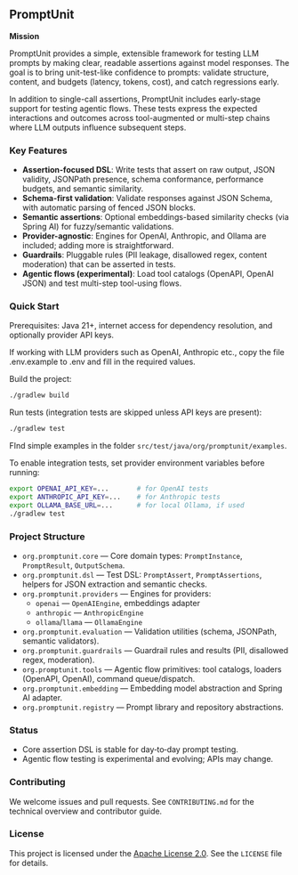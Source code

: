 ## PromptUnit

**Mission**

PromptUnit provides a simple, extensible framework for testing LLM prompts by making clear, readable assertions against model responses. The goal is to bring unit-test-like confidence to prompts: validate structure, content, and budgets (latency, tokens, cost), and catch regressions early.

In addition to single-call assertions, PromptUnit includes early-stage support for testing agentic flows. These tests express the expected interactions and outcomes across tool-augmented or multi-step chains where LLM outputs influence subsequent steps.

### Key Features

- **Assertion-focused DSL**: Write tests that assert on raw output, JSON validity, JSONPath presence, schema conformance, performance budgets, and semantic similarity.
- **Schema-first validation**: Validate responses against JSON Schema, with automatic parsing of fenced JSON blocks.
- **Semantic assertions**: Optional embeddings-based similarity checks (via Spring AI) for fuzzy/semantic validations.
- **Provider-agnostic**: Engines for OpenAI, Anthropic, and Ollama are included; adding more is straightforward.
- **Guardrails**: Pluggable rules (PII leakage, disallowed regex, content moderation) that can be asserted in tests.
- **Agentic flows (experimental)**: Load tool catalogs (OpenAPI, OpenAI JSON) and test multi-step tool-using flows.

### Quick Start

Prerequisites: Java 21+, internet access for dependency resolution, and optionally provider API keys.

If working with LLM providers such as OpenAI, Anthropic etc., copy the file .env.example to .env and fill in the required values.

Build the project:

```bash
./gradlew build
```

Run tests (integration tests are skipped unless API keys are present):

```bash
./gradlew test
```

FInd simple examples in the folder `src/test/java/org/promptunit/examples`.

To enable integration tests, set provider environment variables before running:

```bash
export OPENAI_API_KEY=...       # for OpenAI tests
export ANTHROPIC_API_KEY=...    # for Anthropic tests
export OLLAMA_BASE_URL=...      # for local Ollama, if used
./gradlew test
```

### Project Structure

- `org.promptunit.core` — Core domain types: `PromptInstance`, `PromptResult`, `OutputSchema`.
- `org.promptunit.dsl` — Test DSL: `PromptAssert`, `PromptAssertions`, helpers for JSON extraction and semantic checks.
- `org.promptunit.providers` — Engines for providers:
  - `openai` — `OpenAIEngine`, embeddings adapter
  - `anthropic` — `AnthropicEngine`
  - `ollama`/`llama` — `OllamaEngine`
- `org.promptunit.evaluation` — Validation utilities (schema, JSONPath, semantic validators).
- `org.promptunit.guardrails` — Guardrail rules and results (PII, disallowed regex, moderation).
- `org.promptunit.tools` — Agentic flow primitives: tool catalogs, loaders (OpenAPI, OpenAI), command queue/dispatch.
- `org.promptunit.embedding` — Embedding model abstraction and Spring AI adapter.
- `org.promptunit.registry` — Prompt library and repository abstractions.

### Status

- Core assertion DSL is stable for day‑to‑day prompt testing.
- Agentic flow testing is experimental and evolving; APIs may change.

### Contributing

We welcome issues and pull requests. See `CONTRIBUTING.md` for the technical overview and contributor guide.

### License

This project is licensed under the [Apache License 2.0](https://www.apache.org/licenses/LICENSE-2.0). See the `LICENSE` file for details.
